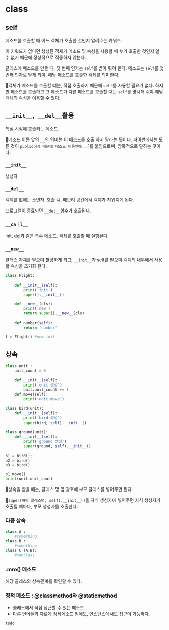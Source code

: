 # class

## self

메소드를 호출할 때 어느 객체가 호출한 것인지 알려주는 키워드.

이 키워드가 없다면 생성된 객체가 메소드 및 속성을 사용할 때 누가 호출한 것인지 알 수 없기 때문에 정상적으로 작동하지 않는다.

클래스에 메소드를 만들 때, 첫 번째 인자는 `self`를 받아 줘야 한다. 메소드는 `self`를 첫 번째 인자로 받게 되며, 해당 메소드를 호출한 객체를 의미한다.



:pushpin:객체가 메소드를 호출할 떄는, 직접 호출하기 때문에 `self`를 사용할 필요가 없다. 하지만 메소드를 호출하고 그 메소드가 다른 메소드를 호출할 때는 `self`를 명시해 줘야 해당 객체의 속성을 이용할 수 있다.



## `__init__`,` __del__`활용

특점 시점에 호출되는 메소드. 

:pushpin:메소드 이름 앞의 `__`의 의미는 이 메소드를 호출 하지 말라는 뜻이다. 파이썬에서는 모든 것이 `public이기 때문에 메소드 이름앞에 `__`를 붙임으로써, 암묵적으로 말하는 것이다.

### `__init__`

생성자

### `__del__`

객체를 없애는 소면자. 호출 시, 메모리 공간에서 객체가 지워지게 된다.

프로그램이 종료되면 `__del__`함수가 호출된다.

### `__caㅣl__`

init, del과 같은 특수 메소드. 객체를 호출할 때 실행된다.

### `__new__`

클래스 자체를 받으며 할당하게 되고,  `__init__`가 self를 받으며 객체의 내부에서 사용할 속성을 초기화 한다.

```python
class Flight:
    
    def __init__(self):
        print('init')
        super().__init__()
        
    def __new__(cls):
        print('new')
        return super().__new__(cls)
    
    def number(self):
        return 'number'
    
f = Flight() #new init
```





## 상속

```python
class unit :
    unit_count = 0
    
    def __init__(self):
        print('unit 생성')
        unit.unit_count += 1
    def move(self):
        print('unit move')
        
class bird(unit):
    def __init__(self):
        print('bird 생성')
        super(bird, self).__init__()
        
class ground(unit):
    def __init__(self):
        print('ground 생성')
        super(ground, self).__init__()
        
b1 = bird();
b2 = bird()
b3 = bird()

b1.move()
print(unit.unit_cout)
```

:pushpin:상속을 받을 때는, 클래스 명 옆 괄호에 부모 클래스를 넣어주면 된다.

:pushpin:`super(해당 클래스명, self).__init__()`을 자식 생성자에 넣어주면 자식 생성자가 호출될 때마다, 부모 생성자를 호출한다.

### 다중 상속

```python
class A :
    #something
class B :
    #something
class C (A,B):
    #subclass
```

### .mro() 메소드

해당 클래스의 상속관계를 확인할 수 있다.



### 정적 메소드 : @classmethod와 @staticmethod

- 클래스에서 직접 접근할 수 있는 메소드
- 다른 언어들과 다르게 정적메소드 임에도, 인스턴스에서도 접근이 가능하다.

`todo`